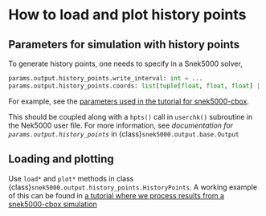 # How to load and plot history points

## Parameters for simulation with history points

To generate history points, one needs to specify in a Snek5000 solver,

```py
params.output.history_points.write_interval: int = ...
params.output.history_points.coords: list[tuple[float, float, float] | tuple[float, float]] = ...
```

For example, see the [parameters used in the tutorial for
snek5000-cbox](../tuto_cbox.md#initialize-and-setup-simulation-parameters).

This should be coupled along with a `hpts()` call in `userchk()` subroutine in
the Nek5000 user file. For more information, see *documentation for
`params.output.history_points`* in {class}`snek5000.output.base.Output`

## Loading and plotting

Use `load*` and `plot*` methods in class
{class}`snek5000.output.history_points.HistoryPoints`. A working example of
this can be found in [a tutorial where we process results from a snek5000-cbox
simulation](../tuto_cbox.md#postprocessing)
